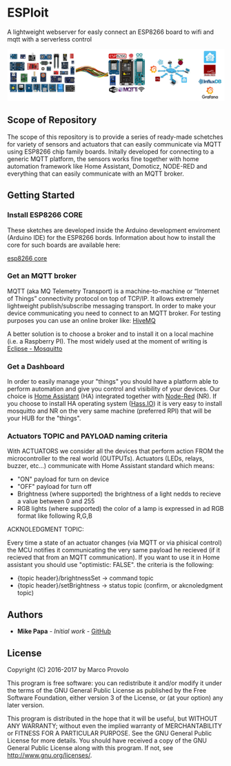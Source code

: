 # ESPloit
A lightweight webserver for easly connect an ESP8266 board to wifi and mqtt with a serverless control

![](main_framework.png)
## Scope of Repository
The scope of this repository is to provide a series of ready-made schetches for variety of sensors and actuators that can easily communicate via MQTT using ESP8266 chip family boards. Initally developed for connecting to a generic MQTT platform, the sensors works fine together with home automation framework like Home Assistant, Domoticz, NODE-RED and everything that can easily communicate with an MQTT broker.



## Getting Started
### Install ESP8266 CORE
These sketches are developed inside the Arduino development enviroment (Arduino IDE) for the ESP8266 bords. Information about how to install the core for such boards are available here:

  [esp8266 core](https://github.com/esp8266/Arduino)

### Get an MQTT broker
MQTT (aka MQ Telemetry Transport) is a machine-to-machine or “Internet of Things” connectivity protocol on top of TCP/IP. It allows extremely lightweight publish/subscribe messaging transport.
In order to make your device communicating you need to connect to an MQTT broker. For testing purposes you can use an online broker like: [HiveMQ](http://www.hivemq.com/demos/websocket-client/)

A better solution is to choose a broker and to install it on a local machine (i.e. a Raspberry PI).
The most widely used at the moment of writing is [Eclipse - Mosquitto](https://mosquitto.org/)
    
### Get a Dashboard
In order to easily manage your "things" you should have a platform able to perform automation and give you control and visibility of your devices.
Our choice is [Home Assistant](https://home-assistant.io/) (HA) integrated together with [Node-Red](https://nodered.org/) (NR).
If you choose to install HA operating system ([Hass.IO](https://home-assistant.io/hassio/)) it is very easy to install mosquitto and NR on the very same machine (preferred RPI) that will be your HUB for the "things".

### Actuators TOPIC and PAYLOAD naming criteria
With ACTUATORS we consider all the devices that perform action FROM the microcontroller to the real world (OUTPUTs). Actuators (LEDs,  relays, buzzer, etc...) communicate with Home Assistant standard which means:

- "ON" payload for turn on device
- "OFF" payload for turn off
- Brightness (where supported) the brightness of a light nedds to recieve a value between 0 and 255
- RGB lights (where supported) the color of a lamp is expressed in ad RGB format like following R,G,B

 ACKNOLEDGMENT TOPIC:
 
 Every time a state of an actuator changes (via MQTT or via phisical control) the MCU notifies it communicating the very same payload he recieved (if it recieved that from an MQTT communication). If you want to use it in Home assistant you should use "optimistic: FALSE".
 the criteria is the following:
 - {topic header}/brightnessSet -> command topic
 - {topic header}/setBrightness -> status topic (confirm, or akcnoledgment topic)

## Authors

* **Mike Papa** - *Initial work* - [GitHub](https://github.com/papartmike)


## License

Copyright (C) 2016-2017 by Marco Provolo 

This program is free software: you can redistribute it and/or modify it under the terms of the GNU General Public License as published by the Free Software Foundation, either version 3 of the License, or (at your option) any later version.
 
 This program is distributed in the hope that it will be useful, but WITHOUT ANY WARRANTY; without even the implied warranty of MERCHANTABILITY or FITNESS FOR A PARTICULAR PURPOSE. See the GNU General Public License for more details.
 You should have received a copy of the GNU General Public License along with this program. If not, see http://www.gnu.org/licenses/.

